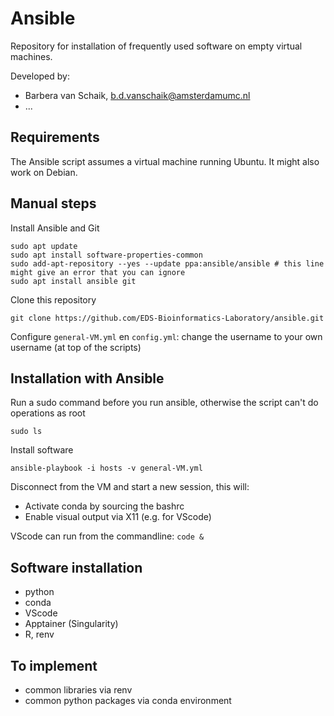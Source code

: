 # Ansible

Repository for installation of frequently used software on empty virtual machines.

Developed by:

* Barbera van Schaik, b.d.vanschaik@amsterdamumc.nl
* ...

## Requirements

The Ansible script assumes a virtual machine running Ubuntu. It might also work on Debian.

## Manual steps

Install Ansible and Git

```
sudo apt update
sudo apt install software-properties-common
sudo add-apt-repository --yes --update ppa:ansible/ansible # this line might give an error that you can ignore
sudo apt install ansible git
```

Clone this repository

```
git clone https://github.com/EDS-Bioinformatics-Laboratory/ansible.git
```

Configure ``general-VM.yml`` en ``config.yml``: change the username to your own username (at top of the scripts)

## Installation with Ansible

Run a sudo command before you run ansible, otherwise the script can't do operations as root

```
sudo ls
```

Install software

```
ansible-playbook -i hosts -v general-VM.yml
```

Disconnect from the VM and start a new session, this will:

- Activate conda by sourcing the bashrc
- Enable visual output via X11 (e.g. for VScode)

VScode can run from the commandline: ``code &``

## Software installation

* python
* conda
* VScode
* Apptainer (Singularity)
* R, renv

## To implement

* common libraries via renv
* common python packages via conda environment
